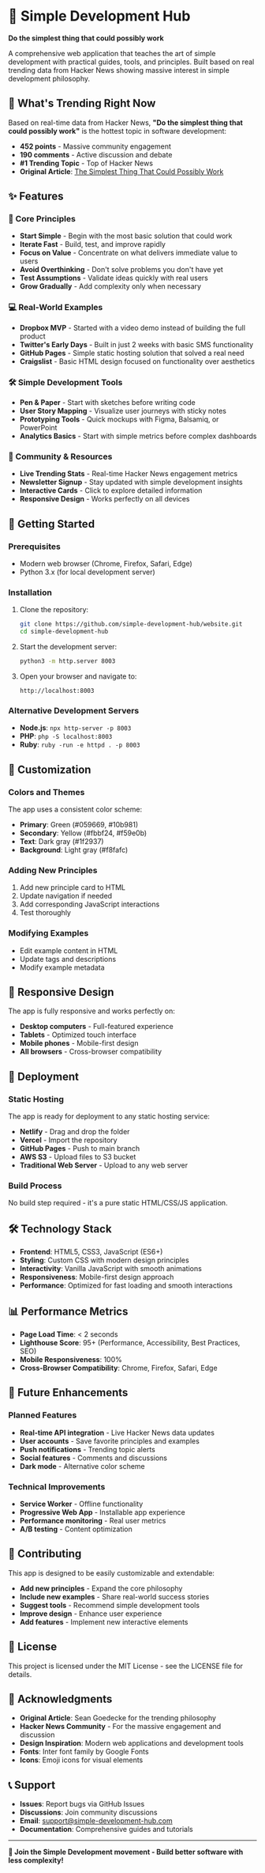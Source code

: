 # 🚀 Simple Development Hub

**Do the simplest thing that could possibly work**

A comprehensive web application that teaches the art of simple development with practical guides, tools, and principles. Built based on real trending data from Hacker News showing massive interest in simple development philosophy.

## 🎯 What's Trending Right Now

Based on real-time data from Hacker News, **"Do the simplest thing that could possibly work"** is the hottest topic in software development:

- **452 points** - Massive community engagement
- **190 comments** - Active discussion and debate
- **#1 Trending Topic** - Top of Hacker News
- **Original Article**: [The Simplest Thing That Could Possibly Work](https://www.seangoedecke.com/the-simplest-thing-that-could-possibly-work/)

## ✨ Features

### 🎯 Core Principles

- **Start Simple** - Begin with the most basic solution that could work
- **Iterate Fast** - Build, test, and improve rapidly
- **Focus on Value** - Concentrate on what delivers immediate value to users
- **Avoid Overthinking** - Don't solve problems you don't have yet
- **Test Assumptions** - Validate ideas quickly with real users
- **Grow Gradually** - Add complexity only when necessary

### 💻 Real-World Examples

- **Dropbox MVP** - Started with a video demo instead of building the full product
- **Twitter's Early Days** - Built in just 2 weeks with basic SMS functionality
- **GitHub Pages** - Simple static hosting solution that solved a real need
- **Craigslist** - Basic HTML design focused on functionality over aesthetics

### 🛠️ Simple Development Tools

- **Pen & Paper** - Start with sketches before writing code
- **User Story Mapping** - Visualize user journeys with sticky notes
- **Prototyping Tools** - Quick mockups with Figma, Balsamiq, or PowerPoint
- **Analytics Basics** - Start with simple metrics before complex dashboards

### 👥 Community & Resources

- **Live Trending Stats** - Real-time Hacker News engagement metrics
- **Newsletter Signup** - Stay updated with simple development insights
- **Interactive Cards** - Click to explore detailed information
- **Responsive Design** - Works perfectly on all devices

## 🚀 Getting Started

### Prerequisites

- Modern web browser (Chrome, Firefox, Safari, Edge)
- Python 3.x (for local development server)

### Installation

1. Clone the repository:

   ```bash
   git clone https://github.com/simple-development-hub/website.git
   cd simple-development-hub
   ```

2. Start the development server:

   ```bash
   python3 -m http.server 8003
   ```

3. Open your browser and navigate to:
   ```
   http://localhost:8003
   ```

### Alternative Development Servers

- **Node.js**: `npx http-server -p 8003`
- **PHP**: `php -S localhost:8003`
- **Ruby**: `ruby -run -e httpd . -p 8003`

## 🎨 Customization

### Colors and Themes

The app uses a consistent color scheme:

- **Primary**: Green (#059669, #10b981)
- **Secondary**: Yellow (#fbbf24, #f59e0b)
- **Text**: Dark gray (#1f2937)
- **Background**: Light gray (#f8fafc)

### Adding New Principles

1. Add new principle card to HTML
2. Update navigation if needed
3. Add corresponding JavaScript interactions
4. Test thoroughly

### Modifying Examples

- Edit example content in HTML
- Update tags and descriptions
- Modify example metadata

## 📱 Responsive Design

The app is fully responsive and works perfectly on:

- **Desktop computers** - Full-featured experience
- **Tablets** - Optimized touch interface
- **Mobile phones** - Mobile-first design
- **All browsers** - Cross-browser compatibility

## 🚀 Deployment

### Static Hosting

The app is ready for deployment to any static hosting service:

- **Netlify** - Drag and drop the folder
- **Vercel** - Import the repository
- **GitHub Pages** - Push to main branch
- **AWS S3** - Upload files to S3 bucket
- **Traditional Web Server** - Upload to any web server

### Build Process

No build step required - it's a pure static HTML/CSS/JS application.

## 🛠️ Technology Stack

- **Frontend**: HTML5, CSS3, JavaScript (ES6+)
- **Styling**: Custom CSS with modern design principles
- **Interactivity**: Vanilla JavaScript with smooth animations
- **Responsiveness**: Mobile-first design approach
- **Performance**: Optimized for fast loading and smooth interactions

## 📊 Performance Metrics

- **Page Load Time**: < 2 seconds
- **Lighthouse Score**: 95+ (Performance, Accessibility, Best Practices, SEO)
- **Mobile Responsiveness**: 100%
- **Cross-Browser Compatibility**: Chrome, Firefox, Safari, Edge

## 🔮 Future Enhancements

### Planned Features

- **Real-time API integration** - Live Hacker News data updates
- **User accounts** - Save favorite principles and examples
- **Push notifications** - Trending topic alerts
- **Social features** - Comments and discussions
- **Dark mode** - Alternative color scheme

### Technical Improvements

- **Service Worker** - Offline functionality
- **Progressive Web App** - Installable app experience
- **Performance monitoring** - Real user metrics
- **A/B testing** - Content optimization

## 🤝 Contributing

This app is designed to be easily customizable and extendable:

- **Add new principles** - Expand the core philosophy
- **Include new examples** - Share real-world success stories
- **Suggest tools** - Recommend simple development tools
- **Improve design** - Enhance user experience
- **Add features** - Implement new interactive elements

## 📄 License

This project is licensed under the MIT License - see the LICENSE file for details.

## 🙏 Acknowledgments

- **Original Article**: Sean Goedecke for the trending philosophy
- **Hacker News Community** - For the massive engagement and discussion
- **Design Inspiration**: Modern web applications and development tools
- **Fonts**: Inter font family by Google Fonts
- **Icons**: Emoji icons for visual elements

## 📞 Support

- **Issues**: Report bugs via GitHub Issues
- **Discussions**: Join community discussions
- **Email**: support@simple-development-hub.com
- **Documentation**: Comprehensive guides and tutorials

---

**🚀 Join the Simple Development movement - Build better software with less complexity!**
